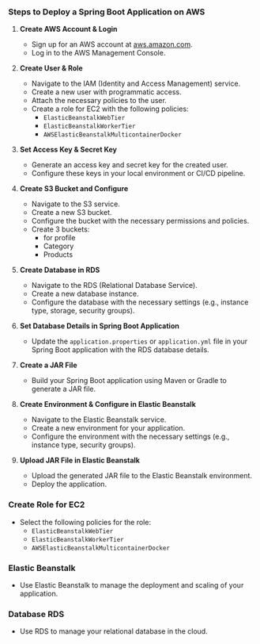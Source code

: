 ### Steps to Deploy a Spring Boot Application on AWS

1. **Create AWS Account & Login**
   - Sign up for an AWS account at [aws.amazon.com](https://aws.amazon.com/).
   - Log in to the AWS Management Console.

2. **Create User & Role**
   - Navigate to the IAM (Identity and Access Management) service.
   - Create a new user with programmatic access.
   - Attach the necessary policies to the user.
   - Create a role for EC2 with the following policies:
      - `ElasticBeanstalkWebTier`
      - `ElasticBeanstalkWorkerTier`
      - `AWSElasticBeanstalkMulticontainerDocker`

3. **Set Access Key & Secret Key**
   - Generate an access key and secret key for the created user.
   - Configure these keys in your local environment or CI/CD pipeline.

4. **Create S3 Bucket and Configure**
   - Navigate to the S3 service.
   - Create a new S3 bucket.
   - Configure the bucket with the necessary permissions and policies.
   - Create 3 buckets:
      - for profile
      - Category
      - Products

5. **Create Database in RDS**
   - Navigate to the RDS (Relational Database Service).
   - Create a new database instance.
   - Configure the database with the necessary settings (e.g., instance type, storage, security groups).

6. **Set Database Details in Spring Boot Application**
   - Update the `application.properties` or `application.yml` file in your Spring Boot application with the RDS database details.

7. **Create a JAR File**
   - Build your Spring Boot application using Maven or Gradle to generate a JAR file.

8. **Create Environment & Configure in Elastic Beanstalk**
   - Navigate to the Elastic Beanstalk service.
   - Create a new environment for your application.
   - Configure the environment with the necessary settings (e.g., instance type, security groups).

9. **Upload JAR File in Elastic Beanstalk**
   - Upload the generated JAR file to the Elastic Beanstalk environment.
   - Deploy the application.

### Create Role for EC2
- Select the following policies for the role:
   - `ElasticBeanstalkWebTier`
   - `ElasticBeanstalkWorkerTier`
   - `AWSElasticBeanstalkMulticontainerDocker`

### Elastic Beanstalk
- Use Elastic Beanstalk to manage the deployment and scaling of your application.

### Database RDS
- Use RDS to manage your relational database in the cloud.